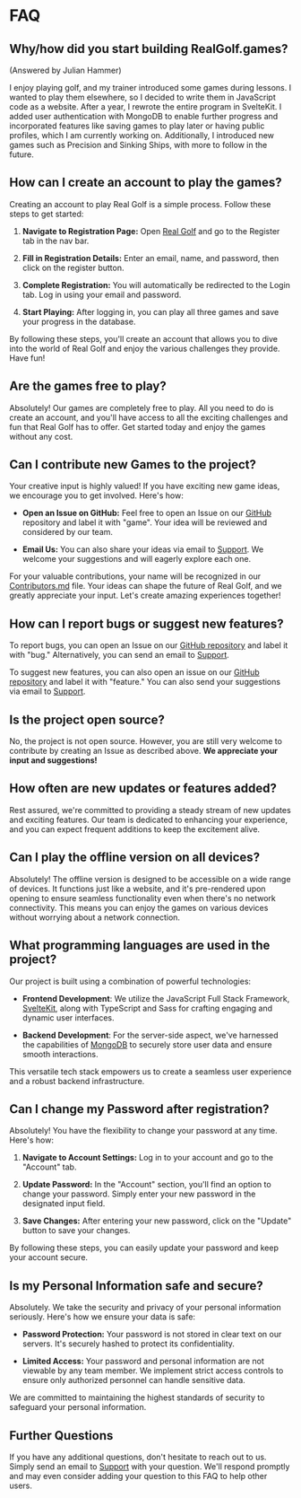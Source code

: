 # FAQ

## Why/how did you start building RealGolf.games?

(Answered by Julian Hammer)

I enjoy playing golf, and my trainer introduced some games during lessons. I wanted to play them elsewhere, so I decided to write them in JavaScript code as a website. After a year, I rewrote the entire program in SvelteKit. I added user authentication with MongoDB to enable further progress and incorporated features like saving games to play later or having public profiles, which I am currently working on. Additionally, I introduced new games such as Precision and Sinking Ships, with more to follow in the future.

## How can I create an account to play the games?

Creating an account to play Real Golf is a simple process. Follow these steps to get started:

1. **Navigate to Registration Page:**
   Open [Real Golf](https://realgolf.games) and go to the Register tab in the nav bar.

2. **Fill in Registration Details:**
   Enter an email, name, and password, then click on the register button.

3. **Complete Registration:**
   You will automatically be redirected to the Login tab. Log in using your email and password.

4. **Start Playing:**
   After logging in, you can play all three games and save your progress in the database.

By following these steps, you'll create an account that allows you to dive into the world of Real Golf and enjoy the various challenges they provide. Have fun!

## Are the games free to play?

Absolutely! Our games are completely free to play. All you need to do is create an account, and you'll have access to all the exciting challenges and fun that Real Golf has to offer. Get started today and enjoy the games without any cost.

## Can I contribute new Games to the project?

Your creative input is highly valued! If you have exciting new game ideas, we encourage you to get involved. Here's how:

- **Open an Issue on GitHub:** Feel free to open an Issue on our [GitHub](https://github.com/realgolf/Golf/issues) repository and label it with "game". Your idea will be reviewed and considered by our team.

- **Email Us:** You can also share your ideas via email to [Support](mailto:support@realgolf.games). We welcome your suggestions and will eagerly explore each one.

For your valuable contributions, your name will be recognized in our [Contributors.md](/Contributors.md) file. Your ideas can shape the future of Real Golf, and we greatly appreciate your input. Let's create amazing experiences together!

## How can I report bugs or suggest new features?

To report bugs, you can open an Issue on our [GitHub repository](https://github.com/realgolf/Golf/issues) and label it with "bug." Alternatively, you can send an email to [Support](mailto:support@realgolf.games).

To suggest new features, you can also open an issue on our [GitHub repository](https://github.com/realgolf/Golf/issues) and label it with "feature." You can also send your suggestions via email to [Support](mailto:support@realgolf.games).

## Is the project open source?

No, the project is not open source. However, you are still very welcome to contribute by creating an Issue as described above. **We appreciate your input and suggestions!**

## How often are new updates or features added?

Rest assured, we're committed to providing a steady stream of new updates and exciting features. Our team is dedicated to enhancing your experience, and you can expect frequent additions to keep the excitement alive.

## Can I play the offline version on all devices?

Absolutely! The offline version is designed to be accessible on a wide range of devices. It functions just like a website, and it's pre-rendered upon opening to ensure seamless functionality even when there's no network connectivity. This means you can enjoy the games on various devices without worrying about a network connection.

## What programming languages are used in the project?

Our project is built using a combination of powerful technologies:

- **Frontend Development**: We utilize the JavaScript Full Stack Framework, [SvelteKit](https://kit.svelte.dev), along with TypeScript and Sass for crafting engaging and dynamic user interfaces.

- **Backend Development**: For the server-side aspect, we've harnessed the capabilities of [MongoDB](https://github.com/mongodb) to securely store user data and ensure smooth interactions.

This versatile tech stack empowers us to create a seamless user experience and a robust backend infrastructure.

## Can I change my Password after registration?

Absolutely! You have the flexibility to change your password at any time. Here's how:

1. **Navigate to Account Settings:** Log in to your account and go to the "Account" tab.

2. **Update Password:** In the "Account" section, you'll find an option to change your password. Simply enter your new password in the designated input field.

3. **Save Changes:** After entering your new password, click on the "Update" button to save your changes.

By following these steps, you can easily update your password and keep your account secure.

## Is my Personal Information safe and secure?

Absolutely. We take the security and privacy of your personal information seriously. Here's how we ensure your data is safe:

- **Password Protection:** Your password is not stored in clear text on our servers. It's securely hashed to protect its confidentiality.

- **Limited Access:** Your password and personal information are not viewable by any team member. We implement strict access controls to ensure only authorized personnel can handle sensitive data.

We are committed to maintaining the highest standards of security to safeguard your personal information.

## Further Questions

If you have any additional questions, don't hesitate to reach out to us. Simply send an email to [Support](mailto:support@realgolf.games) with your question. We'll respond promptly and may even consider adding your question to this FAQ to help other users.
